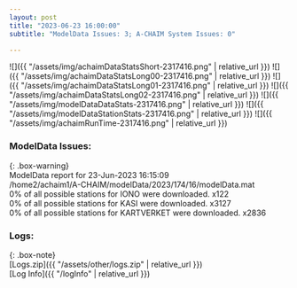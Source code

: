 ```yaml
---
layout: post
title: "2023-06-23 16:00:00"
subtitle: "ModelData Issues: 3; A-CHAIM System Issues: 0"

---
```


![]({{ "/assets/img/achaimDataStatsShort-2317416.png" | relative_url }})
![]({{ "/assets/img/achaimDataStatsLong00-2317416.png" | relative_url }})
![]({{ "/assets/img/achaimDataStatsLong01-2317416.png" | relative_url }})
![]({{ "/assets/img/achaimDataStatsLong02-2317416.png" | relative_url }})
![]({{ "/assets/img/modelDataDataStats-2317416.png" | relative_url }})
![]({{ "/assets/img/modelDataStationStats-2317416.png" | relative_url }})
![]({{ "/assets/img/achaimRunTime-2317416.png" | relative_url }})


### ModelData Issues:  
  
{: .box-warning}  
 ModelData report for 23-Jun-2023 16:15:09   
 /home2/achaim1/A-CHAIM/modelData/2023/174/16/modelData.mat   
 0% of all possible stations for IONO were downloaded. x122   
 0% of all possible stations for KASI were downloaded. x3127   
 0% of all possible stations for KARTVERKET were downloaded. x2836   
  


### Logs:  
  
{: .box-note}  
[Logs.zip]({{ "/assets/other/logs.zip" | relative_url }})  
[Log Info]({{ "/logInfo" | relative_url }})  
